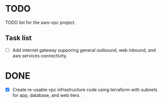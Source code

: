 # TODO

TODO list for the aws-vpc project.

## Task list

- [ ] Add internet gateway supporing general outbound, web inbound, and aws services connectivity.

# DONE

- [x] Create re-usable vpc infrastructure code using terraform with subnets for app, database, and web tiers.